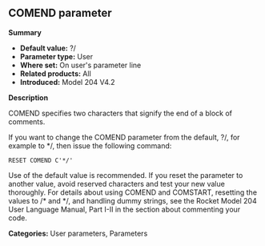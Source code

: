 ## COMEND parameter

**Summary**

* **Default value:** ?/
* **Parameter type:** User
* **Where set:** On user's parameter line
* **Related products:** All
* **Introduced:** Model 204 V4.2

**Description**

COMEND specifies two characters that signify the end of a block of comments.

If you want to change the COMEND parameter from the default, ?/, for example to */, then issue the following command:

```
RESET COMEND C'*/'
```

Use of the default value is recommended. If you reset the parameter to another value, avoid reserved characters and test your new value thoroughly. For details about using COMEND and COMSTART, resetting the values to /* and */, and handling dummy strings, see the Rocket Model 204 User Language Manual, Part I-II in the section about commenting your code.

**Categories:** User parameters, Parameters

